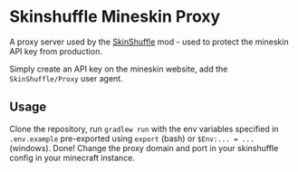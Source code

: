 # Skinshuffle Mineskin Proxy

A proxy server used by the [SkinShuffle](https://modrinth.com/mod/skinshuffle) mod - used to protect the mineskin API key from production.

Simply create an API key on the mineskin website, add the `SkinShuffle/Proxy` user agent.

## Usage

Clone the repository, run `gradlew run` with the env variables specified in `.env.example` pre-exported using `export` (bash) or `$Env:... = ...` (windows). Done! Change the proxy domain and port in your skinshuffle config in your minecraft instance.
